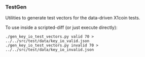 ### TestGen ###

Utilities to generate test vectors for the data-driven X1coin tests.

To use inside a scripted-diff (or just execute directly):

    ./gen_key_io_test_vectors.py valid 70 > ../../src/test/data/key_io_valid.json
    ./gen_key_io_test_vectors.py invalid 70 > ../../src/test/data/key_io_invalid.json
